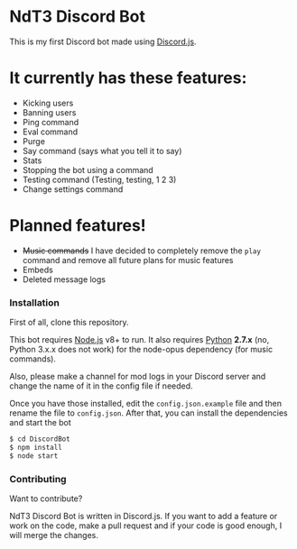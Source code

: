 # NdT3 Discord Bot

This is my first Discord bot made using [Discord.js](https://github.com/hydrabolt/discord.js).

# It currently has these features:
  - Kicking users
  - Banning users
  - Ping command
  - Eval command
  - Purge
  - Say command (says what you tell it to say)
  - Stats
  - Stopping the bot using a command
  - Testing command (Testing, testing, 1 2 3)
  - Change settings command

# Planned features!

  - ~~Music commands~~ I have decided to completely remove the `play` command and remove all future plans for music features
  - Embeds
  - Deleted message logs

### Installation
First of all, clone this repository.

This bot requires [Node.js](https://nodejs.org/) v8+ to run. It also requires [Python](https://www.python.org/downloads/) **2.7.x** (no, Python 3.x.x does not work) for the node-opus dependency (for music commands).

Also, please make a channel for mod logs in your Discord server and change the name of it in the config file if needed.

Once you have those installed, edit the `config.json.example` file and then rename the file to `config.json`.
After that, you can install the dependencies and start the bot

```sh
$ cd DiscordBot
$ npm install
$ node start
```


### Contributing

Want to contribute?

NdT3 Discord Bot is written in Discord.js. If you want to add a feature or work on the code, make a pull request and if your code is good enough, I will merge the changes.
